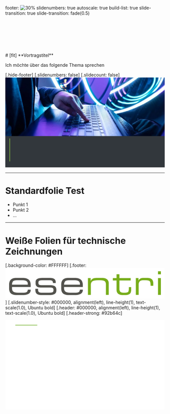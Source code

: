 footer: ![ 30%](./assets/esentri_weiß-gruen.png) 
slidenumbers: true
autoscale: true
build-list: true
slide-transition: true
slide-transition: fade(0.5)

<br>
<br>
<br>
<br>
<br>
<br>
# [fit] **Vortragstitel**

Ich möchte über das folgende Thema sprechen

[.hide-footer]
[.slidenumbers: false]
[.slidecount: false]
![original](./assets/title_page.png)

---

# Standardfolie **Test**

- Punkt 1
- Punkt 2
- ...

---

# **Weiße** Folien für technische Zeichnungen
[.background-color: #FFFFFF]
[.footer:  ![60%](./assets/esentri_grau-gruen.jpg)]
[.slidenumber-style: #000000, alignment(left), line-height(1), text-scale(1.0), Ubuntu bold]
[.header: #000000, alignment(left), line-height(1), text-scale(1.0), Ubuntu bold]
[.header-strong: #92b64c]

![original](./assets/background.png)


